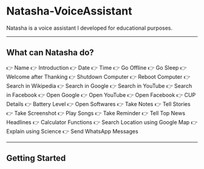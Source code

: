 # Natasha-VoiceAssistant
Natasha is a voice assistant I developed for educational purposes.

<hr>

## What can Natasha do?
👉 Name
👉 Introduction
👉 Date
👉 Time
👉 Go Offline
👉 Go Sleep
👉 Welcome after Thanking
👉 Shutdown Computer
👉 Reboot Computer
👉 Search in Wikipedia
👉 Search in Google
👉 Search in YouTube
👉 Search in Facebook
👉 Open Google
👉 Open YouTube
👉 Open Facebook
👉 CUP Details
👉 Battery Level
👉 Open Softwares
👉 Take Notes
👉 Tell Stories
👉 Take Screenshot
👉 Play Songs
👉 Take Reminder
👉 Tell Top News Headlines
👉 Calculator Functions
👉 Search Location using Google Map
👉 Explain using Science
👉 Send WhatsApp Messages

<hr>

## Getting Started

